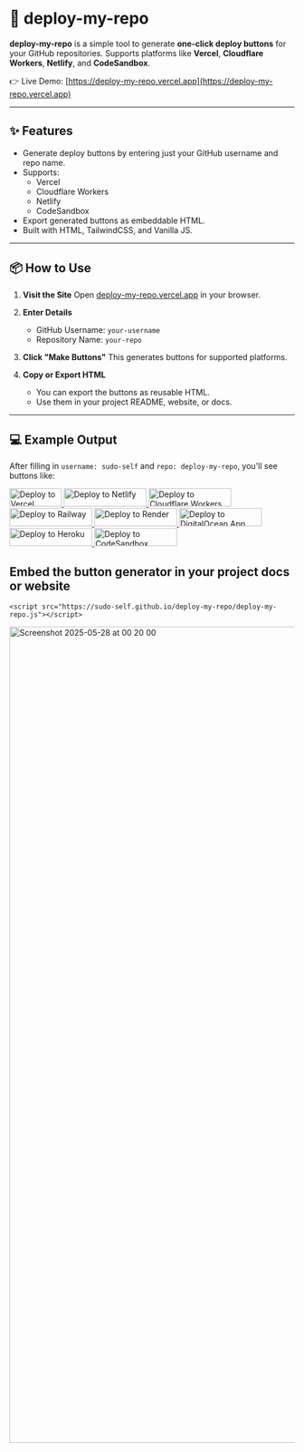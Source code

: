 # 🚀 deploy-my-repo

**deploy-my-repo** is a simple tool to generate **one-click deploy buttons** for your GitHub repositories. Supports platforms like **Vercel**, **Cloudflare Workers**, **Netlify**, and **CodeSandbox**.

👉 Live Demo: [https://deploy-my-repo.vercel.app](https://deploy-my-repo.vercel.app)

---

## ✨ Features

- Generate deploy buttons by entering just your GitHub username and repo name.
- Supports:
  - Vercel
  - Cloudflare Workers
  - Netlify
  - CodeSandbox
- Export generated buttons as embeddable HTML.
- Built with HTML, TailwindCSS, and Vanilla JS.

---

## 📦 How to Use

1. **Visit the Site**
   Open [deploy-my-repo.vercel.app](https://deploy-my-repo.vercel.app) in your browser.

2. **Enter Details**
   - GitHub Username: `your-username`
   - Repository Name: `your-repo`

3. **Click "Make Buttons"**
   This generates buttons for supported platforms.

4. **Copy or Export HTML**
   - You can export the buttons as reusable HTML.
   - Use them in your project README, website, or docs.

---

## 💻 Example Output

After filling in `username: sudo-self` and `repo: deploy-my-repo`, you'll see buttons like:

 <a href="https://vercel.com/new/clone?repository-url=https://github.com/sudo-self/deploy-my-repo" target="_blank" rel="noopener noreferrer" title="Deploy to Vercel">
              <img src="https://vercel.com/button" alt="Deploy to Vercel" width="92" height="32" loading="lazy">
            </a>
            <a href="https://app.netlify.com/start/deploy?repository=https://github.com/sudo-self/deploy-my-repo" target="_blank" rel="noopener noreferrer" title="Deploy to Netlify">
              <img src="https://www.netlify.com/img/deploy/button.svg" alt="Deploy to Netlify" width="146" height="32" loading="lazy">
            </a>
            <a href="https://deploy.workers.cloudflare.com/?url=https://github.com/sudo-self/deploy-my-repo" target="_blank" rel="noopener noreferrer" title="Deploy to Cloudflare Workers">
              <img src="https://deploy.workers.cloudflare.com/button" alt="Deploy to Cloudflare Workers" width="146" height="32" loading="lazy">
            </a>
            <a href="https://railway.app/new/template?template=https://github.com/sudo-self/deploy-my-repo" target="_blank" rel="noopener noreferrer" title="Deploy to Railway">
              <img src="https://railway.app/button.svg" alt="Deploy to Railway" width="146" height="32" loading="lazy">
            </a>
            <a href="https://render.com/deploy?repo=https://github.com/sudo-self/deploy-my-repo" target="_blank" rel="noopener noreferrer" title="Deploy to Render">
              <img src="https://render.com/images/deploy-to-render-button.svg" alt="Deploy to Render" width="146" height="32" loading="lazy">
            </a>
            <a href="https://cloud.digitalocean.com/apps/new?repo=https://github.com/sudo-self/deploy-my-repo" target="_blank" rel="noopener noreferrer" title="Deploy to DigitalOcean App Platform">
              <img src="https://www.deploytodo.com/do-btn-blue.svg" alt="Deploy to DigitalOcean App Platform" width="146" height="32" loading="lazy">
            </a>
            <a href="https://heroku.com/deploy?template=https://github.com/sudo-self/deploy-my-repo" target="_blank" rel="noopener noreferrer" title="Deploy to Heroku">
              <img src="https://www.herokucdn.com/deploy/button.svg" alt="Deploy to Heroku" width="146" height="32" loading="lazy">
            </a>
            <a href="https://codesandbox.io/s/github/sudo-self/deploy-my-repo" target="_blank" rel="noopener noreferrer" title="Deploy to CodeSandbox">
              <img src="https://codesandbox.io/static/img/play-codesandbox.svg" alt="Deploy to CodeSandbox" width="146" height="32" loading="lazy">
            </a>

## Embed the button generator in your project docs or website


```
<script src="https://sudo-self.github.io/deploy-my-repo/deploy-my-repo.js"></script>

```

<img width="1440" alt="Screenshot 2025-05-28 at 00 20 00" src="https://github.com/user-attachments/assets/ed5c6368-2729-41d7-ac6d-48af88b8a818" />

